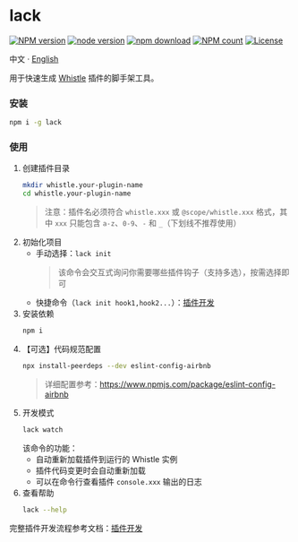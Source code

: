 # lack
[![NPM version](https://img.shields.io/npm/v/lack.svg?style=flat-square)](https://npmjs.org/package/lack)
[![node version](https://img.shields.io/badge/node.js-%3E=_8-green.svg?style=flat-square)](http://nodejs.org/download/)
[![npm download](https://img.shields.io/npm/dm/lack.svg?style=flat-square)](https://npmjs.org/package/lack)
[![NPM count](https://img.shields.io/npm/dt/lack.svg?style=flat-square)](https://www.npmjs.com/package/lack)
[![License](https://img.shields.io/npm/l/lack.svg?style=flat-square)](https://www.npmjs.com/package/lack)

中文 · [English](./README-en_US.md)

用于快速生成 [Whistle](https://github.com/avwo/whistle) 插件的脚手架工具。

### 安装
``` sh
npm i -g lack
```

### 使用
1. 创建插件目录
    ``` sh
    mkdir whistle.your-plugin-name
    cd whistle.your-plugin-name
    ```
    > 注意：插件名必须符合 `whistle.xxx` 或 `@scope/whistle.xxx` 格式，其中 `xxx` 只能包含 `a-z`、`0-9`、`-` 和 `_`（下划线不推荐使用）
2. 初始化项目
   - 手动选择：`lack init`
      > 该命令会交互式询问你需要哪些插件钩子（支持多选），按需选择即可
   - 快捷命令（`lack init hook1,hook2...`）：[插件开发](https://wproxy.org/docs/extensions/dev.html)
3. 安装依赖
      ``` sh
      npm i
      ```
4. 【可选】代码规范配置
    ``` sh
    npx install-peerdeps --dev eslint-config-airbnb
    ```
    > 详细配置参考：https://www.npmjs.com/package/eslint-config-airbnb
5. 开发模式
    ``` sh
    lack watch
    ```
    该命令的功能：
    - 自动重新加载插件到运行的 Whistle 实例
    - 插件代码变更时会自动重新加载
    - 可以在命令行查看插件 `console.xxx` 输出的日志
6. 查看帮助
    ``` sh
    lack --help
    ```

完整插件开发流程参考文档：[插件开发](https://wproxy.org/docs/extensions/dev.html)

